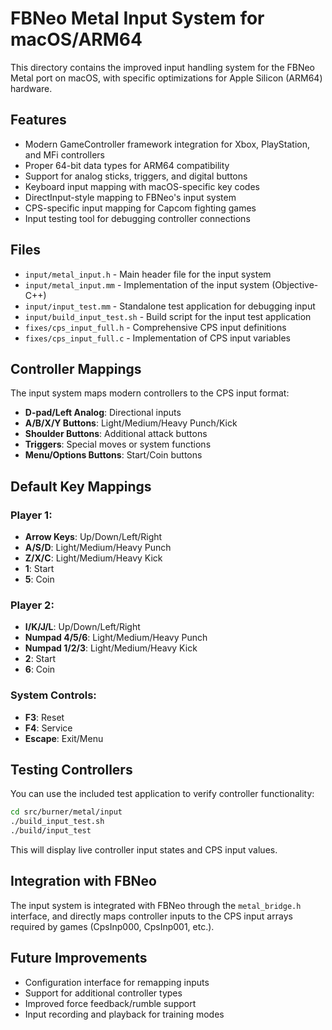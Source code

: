 # FBNeo Metal Input System for macOS/ARM64

This directory contains the improved input handling system for the FBNeo Metal port on macOS, with specific optimizations for Apple Silicon (ARM64) hardware.

## Features

- Modern GameController framework integration for Xbox, PlayStation, and MFi controllers
- Proper 64-bit data types for ARM64 compatibility
- Support for analog sticks, triggers, and digital buttons
- Keyboard input mapping with macOS-specific key codes
- DirectInput-style mapping to FBNeo's input system
- CPS-specific input mapping for Capcom fighting games
- Input testing tool for debugging controller connections

## Files

- `input/metal_input.h` - Main header file for the input system
- `input/metal_input.mm` - Implementation of the input system (Objective-C++)
- `input/input_test.mm` - Standalone test application for debugging input
- `input/build_input_test.sh` - Build script for the input test application
- `fixes/cps_input_full.h` - Comprehensive CPS input definitions
- `fixes/cps_input_full.c` - Implementation of CPS input variables

## Controller Mappings

The input system maps modern controllers to the CPS input format:

- **D-pad/Left Analog**: Directional inputs
- **A/B/X/Y Buttons**: Light/Medium/Heavy Punch/Kick
- **Shoulder Buttons**: Additional attack buttons
- **Triggers**: Special moves or system functions
- **Menu/Options Buttons**: Start/Coin buttons

## Default Key Mappings

### Player 1:
- **Arrow Keys**: Up/Down/Left/Right
- **A/S/D**: Light/Medium/Heavy Punch
- **Z/X/C**: Light/Medium/Heavy Kick
- **1**: Start
- **5**: Coin

### Player 2:
- **I/K/J/L**: Up/Down/Left/Right
- **Numpad 4/5/6**: Light/Medium/Heavy Punch
- **Numpad 1/2/3**: Light/Medium/Heavy Kick
- **2**: Start
- **6**: Coin

### System Controls:
- **F3**: Reset
- **F4**: Service
- **Escape**: Exit/Menu

## Testing Controllers

You can use the included test application to verify controller functionality:

```bash
cd src/burner/metal/input
./build_input_test.sh
./build/input_test
```

This will display live controller input states and CPS input values.

## Integration with FBNeo

The input system is integrated with FBNeo through the `metal_bridge.h` interface, and directly maps controller inputs to the CPS input arrays required by games (CpsInp000, CpsInp001, etc.).

## Future Improvements

- Configuration interface for remapping inputs
- Support for additional controller types
- Improved force feedback/rumble support
- Input recording and playback for training modes 